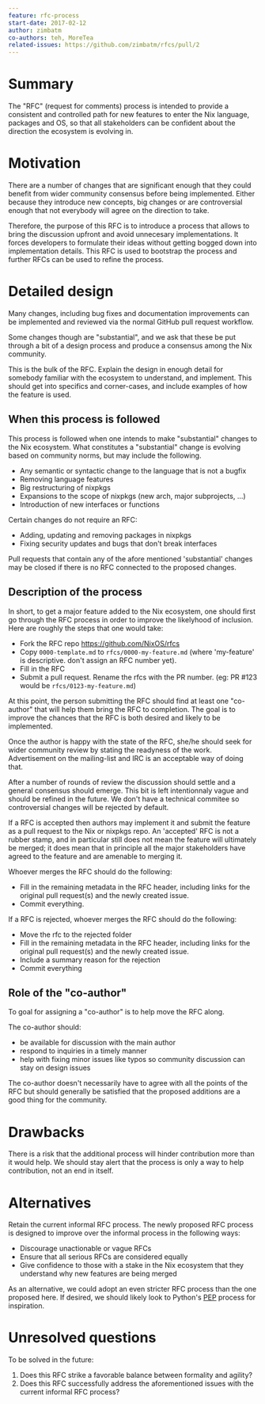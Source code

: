 ```yaml
---
feature: rfc-process
start-date: 2017-02-12
author: zimbatm
co-authors: teh, MoreTea
related-issues: https://github.com/zimbatm/rfcs/pull/2
---
```


# Summary
[summary]: #summary

The "RFC" (request for comments) process is intended to provide a consistent
and controlled path for new features to enter the Nix language, packages and
OS, so that all stakeholders can be confident about the direction the
ecosystem is evolving in.

# Motivation
[motivation]: #motivation

There are a number of changes that are significant enough that they could
benefit from wider community consensus before being implemented. Either
because they introduce new concepts, big changes or are controversial enough
that not everybody will agree on the direction to take.

Therefore, the purpose of this RFC is to introduce a process that allows to
bring the discussion upfront and avoid unnecesary implementations. It forces
developers to formulate their ideas without getting bogged down into
implementation details. This RFC is used to bootstrap the process and further
RFCs can be used to refine the process.

# Detailed design
[design]: #detailed-design

Many changes, including bug fixes and documentation improvements can be
implemented and reviewed via the normal GitHub pull request workflow.

Some changes though are "substantial", and we ask that these be put through a
bit of a design process and produce a consensus among the Nix community.

This is the bulk of the RFC. Explain the design in enough detail for somebody
familiar with the ecosystem to understand, and implement.  This should get
into specifics and corner-cases, and include examples of how the feature is
used.

## When this process is followed

This process is followed when one intends to make "substantial" changes to the
Nix ecosystem. What constitutes a "substantial" change is evolving based on
community norms, but may include the following.

* Any semantic or syntactic change to the language that is not a bugfix
* Removing language features
* Big restructuring of nixpkgs
* Expansions to the scope of nixpkgs (new arch, major subprojects, ...)
* Introduction of new interfaces or functions

Certain changes do not require an RFC:

* Adding, updating and removing packages in nixpkgs
* Fixing security updates and bugs that don't break interfaces

Pull requests that contain any of the afore mentioned 'substantial' changes may be closed if there is no RFC connected to the proposed changes.

## Description of the process

In short, to get a major feature added to the Nix ecosystem, one should first
go through the RFC process in order to improve the likelyhood of inclusion.
Here are roughly the steps that one would take:

* Fork the RFC repo https://github.com/NixOS/rfcs
* Copy `0000-template.md` to `rfcs/0000-my-feature.md` (where 'my-feature' is
  descriptive. don't assign an RFC number yet).
* Fill in the RFC
* Submit a pull request. Rename the rfcs with the PR number. (eg: PR #123 would
  be `rfcs/0123-my-feature.md`)

At this point, the person submitting the RFC should find at least one "co-author"
that will help them bring the RFC to completion. The goal is to improve the
chances that the RFC is both desired and likely to be implemented.

Once the author is happy with the state of the RFC, she/he should seek for
wider community review by stating the readyness of the work. Advertisement on
the mailing-list and IRC is an acceptable way of doing that.

After a number of rounds of review the discussion should settle and a general
consensus should emerge. This bit is left intentionnaly vague and should be
refined in the future. We don't have a technical commitee so controversial
changes will be rejected by default.

If a RFC is accepted then authors may implement it and submit the feature as a
pull request to the Nix or nixpkgs repo. An 'accepted' RFC is not a rubber
stamp, and in particular still does not mean the feature will ultimately be
merged; it does mean that in principle all the major stakeholders have agreed
to the feature and are amenable to merging it.

Whoever merges the RFC should do the following:

* Fill in the remaining metadata in the RFC header, including links for the
  original pull request(s) and the newly created issue.
* Commit everything.

If a RFC is rejected, whoever merges the RFC should do the following:
* Move the rfc to the rejected folder
* Fill in the remaining metadata in the RFC header, including links for the
  original pull request(s) and the newly created issue.
* Include a summary reason for the rejection
* Commit everything

## Role of the "co-author"

To goal for assigning a "co-author" is to help move the RFC along.

The co-author should:
* be available for discussion with the main author
* respond to inquiries in a timely manner
* help with fixing minor issues like typos so community discussion can stay
  on design issues

The co-author doesn't necessarily have to agree with all the points of the RFC
but should generally be satisfied that the proposed additions are a good thing
for the community.

# Drawbacks
[drawbacks]: #drawbacks

There is a risk that the additional process will hinder contribution more
than it would help. We should stay alert that the process is only a way to
help contribution, not an end in itself.

# Alternatives
[alternatives]: #alternatives

Retain the current informal RFC process. The newly proposed RFC process is
designed to improve over the informal process in the following ways:

* Discourage unactionable or vague RFCs
* Ensure that all serious RFCs are considered equally
* Give confidence to those with a stake in the Nix ecosystem that they
  understand why new features are being merged

As an alternative, we could adopt an even stricter RFC process than the one
proposed here. If desired, we should likely look to Python's [PEP] process for
inspiration.

# Unresolved questions
[unresolved]: #unresolved-questions

To be solved in the future:

1. Does this RFC strike a favorable balance between formality and agility?
2. Does this RFC successfully address the aforementioned issues with the current
   informal RFC process?

[PEP]: http://legacy.python.org/dev/peps/pep-0001/
